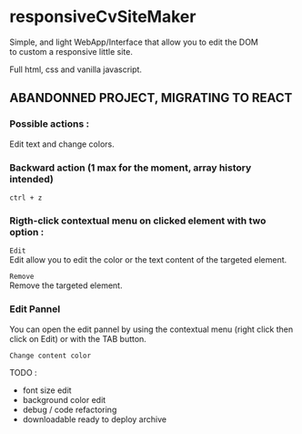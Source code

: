 # responsiveCvSiteMaker


Simple, and light WebApp/Interface that allow you to edit the DOM   
to custom a responsive little site.
  
Full html, css and vanilla javascript.
    
## ABANDONNED PROJECT, MIGRATING TO REACT
    
### Possible actions :
  
Edit text and change colors.
  
### Backward action (1 max for the moment, array history intended)
```ctrl + z```
  
### Rigth-click contextual menu on clicked element with two option :
```Edit```  
Edit allow you to edit the color or the text content of the targeted element.

```Remove```  
Remove the targeted element.

### Edit Pannel  
You can open the edit pannel by using the contextual menu (right click then click on Edit) or with the TAB button.

```Change content color```
<!-- ```Change background color``` -->

  
TODO :  
* font size edit  
* background color edit  
* debug / code refactoring
* downloadable ready to deploy archive 